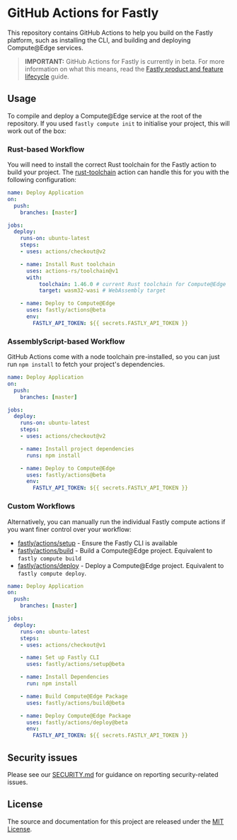# GitHub Actions for Fastly

This repository contains GitHub Actions to help you build on the Fastly platform, such as installing the CLI, and building and deploying Compute@Edge services.

> **IMPORTANT:** GitHub Actions for Fastly is currently in beta. For more information on what this means, read the [Fastly product and feature lifecycle](https://docs.fastly.com/products/fastly-product-lifecycle#beta) guide.

## Usage

To compile and deploy a Compute@Edge service at the root of the repository. If you used `fastly compute init` to initialise your project, this will work out of the box:

### Rust-based Workflow

You will need to install the correct Rust toolchain for the Fastly action to build your project. The [rust-toolchain](https://github.com/marketplace/actions/rust-toolchain) action can handle this for you with the following configuration:

```yml
name: Deploy Application
on:
  push:
    branches: [master]

jobs:
  deploy:
    runs-on: ubuntu-latest
    steps:
    - uses: actions/checkout@v2

    - name: Install Rust toolchain
      uses: actions-rs/toolchain@v1
      with:
          toolchain: 1.46.0 # current Rust toolchain for Compute@Edge
          target: wasm32-wasi # WebAssembly target

    - name: Deploy to Compute@Edge
      uses: fastly/actions@beta
      env:
        FASTLY_API_TOKEN: ${{ secrets.FASTLY_API_TOKEN }}
```

### AssemblyScript-based Workflow

GitHub Actions come with a node toolchain pre-installed, so you can just run `npm install` to fetch your project's dependencies.

```yml
name: Deploy Application
on:
  push:
    branches: [master]

jobs:
  deploy:
    runs-on: ubuntu-latest
    steps:
    - uses: actions/checkout@v2

    - name: Install project dependencies
      runs: npm install

    - name: Deploy to Compute@Edge
      uses: fastly/actions@beta
      env:
        FASTLY_API_TOKEN: ${{ secrets.FASTLY_API_TOKEN }}
```

### Custom Workflows

Alternatively, you can manually run the individual Fastly compute actions if you want finer control over your workflow:

- [fastly/actions/setup](setup/index.js) - Ensure the Fastly CLI is available
- [fastly/actions/build](build/index.js) - Build a Compute@Edge project. Equivalent to `fastly compute build`
- [fastly/actions/deploy](deploy/index.js) - Deploy a Compute@Edge project. Equivalent to `fastly compute deploy`.

```yml
name: Deploy Application
on:
  push:
    branches: [master]

jobs:
  deploy:
    runs-on: ubuntu-latest
    steps:
    - uses: actions/checkout@v1

    - name: Set up Fastly CLI
      uses: fastly/actions/setup@beta

    - name: Install Dependencies
      run: npm install

    - name: Build Compute@Edge Package
      uses: fastly/actions/build@beta

    - name: Deploy Compute@Edge Package
      uses: fastly/actions/deploy@beta
      env:
        FASTLY_API_TOKEN: ${{ secrets.FASTLY_API_TOKEN }}
```

## Security issues

Please see our [SECURITY.md](SECURITY.md) for guidance on reporting security-related issues.

## License

The source and documentation for this project are released under the [MIT License](LICENSE).